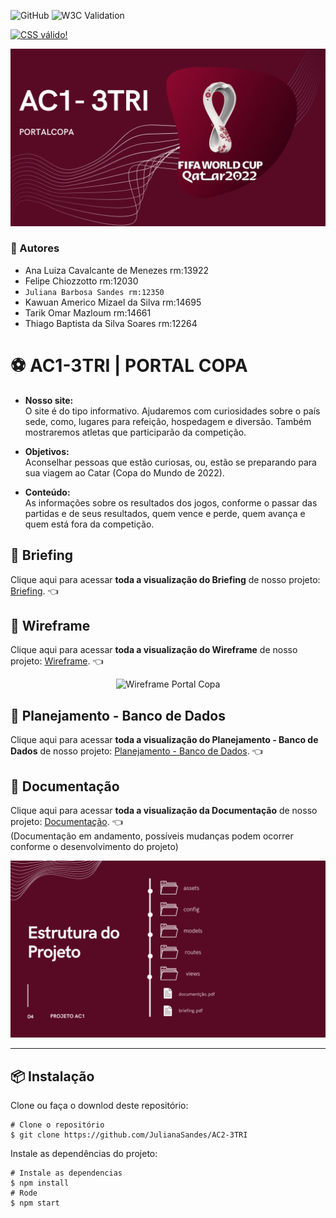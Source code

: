 ![GitHub](https://img.shields.io/github/license/julianasandes/AC2-3TRI?style=for-the-badge)
![W3C Validation](https://img.shields.io/w3c-validation/html?style=for-the-badge&targetUrl=https%3A%2F%2Fjulianasandes.github.io%2FAC1-3TRI%2F)

<p>
<a href="http://jigsaw.w3.org/css-validator/check/referer">
    <img style="border:0;width:88px;height:31px"
        src="http://jigsaw.w3.org/css-validator/images/vcss-blue"
        alt="CSS válido!" />
    </a>
</p>

![Projeto Copa do Mundo](docs/capaprojeto.jpg)

### 👥 Autores
- Ana Luiza Cavalcante de Menezes rm:13922 
- Felipe Chiozzotto rm:12030
- `Juliana Barbosa Sandes rm:12350` 
- Kawuan Americo Mizael da Silva rm:14695
- Tarik Omar Mazloum rm:14661
- Thiago Baptista da Silva Soares rm:12264

# ⚽ AC1-3TRI | PORTAL COPA 

* **Nosso site:** <br>
O site é do tipo informativo. Ajudaremos com curiosidades sobre o país sede, como, lugares para refeição, hospedagem e diversão. Também mostraremos atletas que participarão da competição. 

* **Objetivos:** <br>
Aconselhar pessoas que estão curiosas, ou, estão se preparando para sua viagem ao Catar (Copa do Mundo de 2022).

* **Conteúdo:** <br>
As informações sobre os resultados dos jogos, conforme o passar das partidas e de seus resultados, quem vence e perde, quem avança e quem está fora da competição. 

## 💼 Briefing
Clique aqui para acessar **toda a visualização do Briefing** de nosso projeto: [Briefing](https://github.com/JulianaSandes/AC1-3TRI/blob/main/docs/Briefing.pdf). 👈

## 🎨 Wireframe
Clique aqui para acessar **toda a visualização do Wireframe** de nosso projeto: [Wireframe](https://www.figma.com/file/iiiPdkHZGVoZlA7KTHlAC7/AC-3%C2%B0TRI?node-id=0%3A1). 👈

<p align="center">
 <img src="https://github.com/JulianaSandes/AC1-3TRI/blob/main/docs/wireframepc.jpg" alt="Wireframe Portal Copa"
</p>

## 📂 Planejamento - Banco de Dados
Clique aqui para acessar **toda a visualização do Planejamento - Banco de Dados** de nosso projeto: [Planejamento - Banco de Dados](https://github.com/JulianaSandes/AC1-3TRI/blob/main/docs/PlanejamentoDB.pdf). 👈

## 📃 Documentação

Clique aqui para acessar **toda a visualização da Documentação** de nosso projeto: [Documentação](https://www.canva.com/design/DAFMHKiSZ-Q/0dAA72BJhXmgBNG0WO7_4A/view?utm_content=DAFMHKiSZ-Q&utm_campaign=designshare&utm_medium=link2&utm_source=sharebutton). 👈 <br>
(Documentação em andamento, possíveis mudanças podem ocorrer conforme o desenvolvimento do projeto)

![Documentacao Projeto Copa do Mundo](docs/possiveldocumentacao.jpg)

_________

## 📦 Instalação

Clone ou faça o downlod deste repositório:

```
# Clone o repositório
$ git clone https://github.com/JulianaSandes/AC2-3TRI
```

Instale as dependências do projeto:

```
# Instale as dependencias
$ npm install
# Rode 
$ npm start
```

